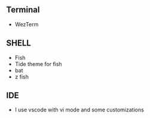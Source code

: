 ## Terminal
- WezTerm

## SHELL
- Fish
- Tide theme for fish
- bat
- z fish

## IDE
- I use vscode with vi mode and some customizations

